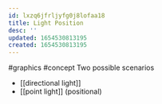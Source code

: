 ```yaml
---
id: lxzq6jfrljyfg0j8lofaa18
title: Light Position
desc: ''
updated: 1654530813195
created: 1654530813195
---
```

#graphics #concept
Two possible scenarios
- [[directional light]]
- [[point light]] (positional)
